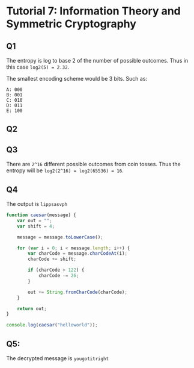 # Tutorial 7: Information Theory and Symmetric Cryptography

## Q1

The entropy is log to base 2 of the number of possible outcomes. Thus in this case `log2(5) = 2.32`.

The smallest encoding scheme would be 3 bits. Such as:

```
A: 000
B: 001
C: 010
D: 011
E: 100
```

## Q2

## Q3

There are `2^16` different possible outcomes from coin tosses. Thus the entropy will be `log2(2^16) = log2(65536) = 16`.

## Q4

The output is `lippsasvph`

```javascript
function caesar(message) {
    var out = "";
    var shift = 4;

    message = message.toLowerCase();

    for (var i = 0; i < message.length; i++) {
        var charCode = message.charCodeAt(i);
        charCode += shift;

        if (charCode > 122) {
            charCode -= 26;
        }

        out += String.fromCharCode(charCode);
    }

    return out;
}

console.log(caesar("helloworld"));
```

## Q5:

The decrypted message is `yougotitright`
